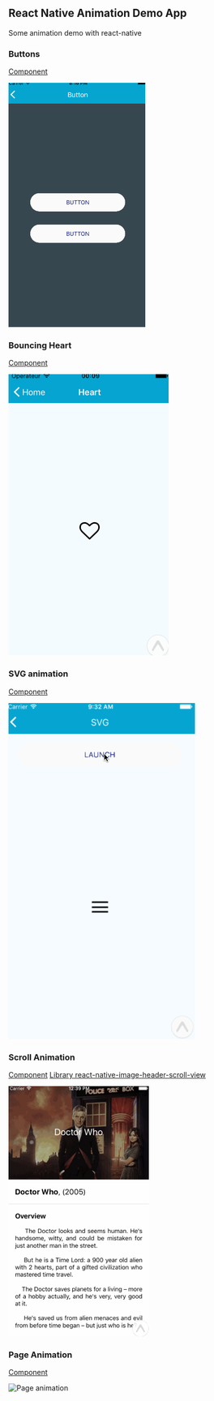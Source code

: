 React Native Animation Demo App
--------------

Some animation demo with react-native


### Buttons

[Component](https://github.com/alzmob/React-Native-Animation-DemoApp/blob/master/src/components/Button.js)

![Buttons animation](./readmeAssets/buttons.gif)

### Bouncing Heart

[Component](https://github.com/alzmob/React-Native-Animation-DemoApp/blob/master/src/pages/Heart.js)

![Page animation](./readmeAssets/heart.gif)

### SVG animation

[Component](https://github.com/alzmob/React-Native-Animation-DemoApp/blob/master/src/pages/Svg.js)

![Svg animation](./readmeAssets/svg.gif)

### Scroll Animation

[Component](https://github.com/alzmob/React-Native-Animation-DemoApp/blob/master/src/pages/ScrollAnimatedTvShow.js)
[Library react-native-image-header-scroll-view](https://github.com/bamlab/react-native-image-header-scroll-view)

![Scroll animation](./readmeAssets/scroll.gif)

### Page Animation

[Component](https://github.com/alzmob/React-Native-Animation-DemoApp/blob/master/src/components/TvShow/TvShowListItem.js)

![Page animation](./readmeAssets/tvShowPage.gif)


